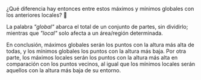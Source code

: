 ¿Qué diferencia hay entonces entre estos máximos y mínimos globales con los anteriores locales? :bow:

La palabra _"global"_ abarca el total de un conjunto de partes, sin dividirlo; mientras que _"local"_ solo afecta a un área/región determinada. 

En conclusión, máximos globales serán los puntos con la altura más alta de todas, y los mínimos globales los puntos con la altura más baja. Por otra parte, los máximos locales serán los puntos con la altura más alta en comparación con los puntos vecinos, al igual que los mínimos locales serán aquellos con la altura más baja de su entorno. 